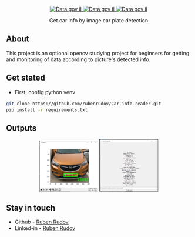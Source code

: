 <p align="center">
<a href="http://github.com/rubenrudov" target="blank">
<img 
src="https://info.data.gov.il/media/1071/250x82.png"
width="320" 
alt="Data gov il"
/>
<img 
src="https://opencv.org/wp-content/uploads/2022/05/logo.png"
width="160"
alt="Data gov il"
/>
<img 
src="https://requests.readthedocs.io/en/latest/_static/requests-sidebar.png"
width="160"
alt="Data gov il"
/>
</a>
</p>

[circleci-image]: https://img.shields.io/circleci/build/github/nestjs/nest/master?token=abc123def456
[circleci-url]: https://circleci.com/gh/nestjs/nest

<p align="center">Get car info by image car plate detection</p>

## About
This project is an optional opencv studying project for beginners for getting and monitoring of data according to picture's detected info.

## Get stated
* First, config python venv
```bash
git clone https://github.com/rubenrudov/Car-info-reader.git
pip install -r requirements.txt
```

## Outputs
<p align="center">
<a href="http://github.com/rubenrudov" target="blank">
<img 
src="https://github.com/rubenrudov/Car-info-reader/blob/main/screenshots/detected_plate.jpg"
width="160"
alt="Data gov il"
/>
<img 
src="https://github.com/rubenrudov/Car-info-reader/blob/main/screenshots/info.jpg"
width="160"
alt="Data gov il"
/>
</a>
<p align="center">

## Stay in touch

- Github - [Ruben Rudov](https://github.com/rubenrudov)
- Linked-in - [Ruben Rudov](https://www.linkedin.com/in/ruben-rudov-106a22204/)

